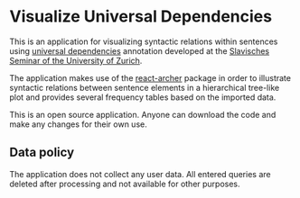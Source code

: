 # Visualize Universal Dependencies

This is an application for visualizing syntactic relations within sentences
using [universal dependencies](https://universaldependencies.org/) annotation developed at the 
[Slavisches Seminar of the University of Zurich](https://www.slav.uzh.ch/de.html). 


The application makes use of the [react-archer](https://github.com/pierpo/react-archer)
package in order to illustrate 
syntactic relations between sentence elements in a hierarchical tree-like plot and provides several
frequency tables based on the imported data. 

This is an open source application. Anyone can download the code and make any changes for their own use.

## Data policy

The application does not collect any user data. All entered queries are deleted after processing and not available for other purposes.
